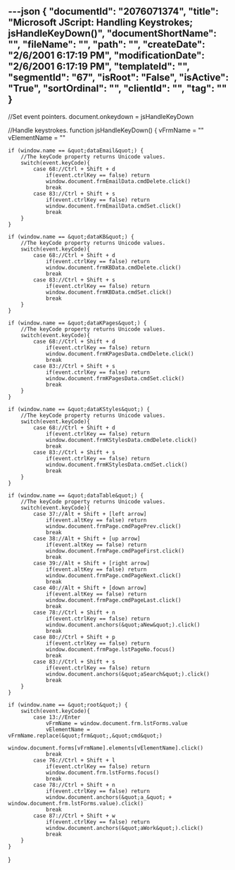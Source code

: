 ---json
{
  "documentId": "2076071374",
  "title": "Microsoft JScript: Handling Keystrokes; jsHandleKeyDown()",
  "documentShortName": "",
  "fileName": "",
  "path": "",
  "createDate": "2/6/2001 6:17:19 PM",
  "modificationDate": "2/6/2001 6:17:19 PM",
  "templateId": "",
  "segmentId": "67",
  "isRoot": "False",
  "isActive": "True",
  "sortOrdinal": "",
  "clientId": "",
  "tag": ""
}
---

//Set event pointers.
document.onkeydown = jsHandleKeyDown

//Handle keystrokes.
function jsHandleKeyDown() {
    vFrmName = &quot;&quot;
    vElementName = &quot;&quot;

    if (window.name == &quot;dataEmail&quot;) {
        //The keyCode property returns Unicode values.
        switch(event.keyCode){
            case 68://Ctrl + Shift + d
                if(event.ctrlKey == false) return
                window.document.frmEmailData.cmdDelete.click()
                break
            case 83://Ctrl + Shift + s
                if(event.ctrlKey == false) return
                window.document.frmEmailData.cmdSet.click()
                break
        }
    }

    if (window.name == &quot;dataKB&quot;) {
        //The keyCode property returns Unicode values.
        switch(event.keyCode){
            case 68://Ctrl + Shift + d
                if(event.ctrlKey == false) return
                window.document.frmKBData.cmdDelete.click()
                break
            case 83://Ctrl + Shift + s
                if(event.ctrlKey == false) return
                window.document.frmKBData.cmdSet.click()
                break
        }
    }

    if (window.name == &quot;dataKPages&quot;) {
        //The keyCode property returns Unicode values.
        switch(event.keyCode){
            case 68://Ctrl + Shift + d
                if(event.ctrlKey == false) return
                window.document.frmKPagesData.cmdDelete.click()
                break
            case 83://Ctrl + Shift + s
                if(event.ctrlKey == false) return
                window.document.frmKPagesData.cmdSet.click()
                break
        }
    }

    if (window.name == &quot;dataKStyles&quot;) {
        //The keyCode property returns Unicode values.
        switch(event.keyCode){
            case 68://Ctrl + Shift + d
                if(event.ctrlKey == false) return
                window.document.frmKStylesData.cmdDelete.click()
                break
            case 83://Ctrl + Shift + s
                if(event.ctrlKey == false) return
                window.document.frmKStylesData.cmdSet.click()
                break
        }
    }

    if (window.name == &quot;dataTable&quot;) {
        //The keyCode property returns Unicode values.
        switch(event.keyCode){
            case 37://Alt + Shift + [left arrow]
                if(event.altKey == false) return
                window.document.frmPage.cmdPagePrev.click()
                break
            case 38://Alt + Shift + [up arrow]
                if(event.altKey == false) return
                window.document.frmPage.cmdPageFirst.click()
                break
            case 39://Alt + Shift + [right arrow]
                if(event.altKey == false) return
                window.document.frmPage.cmdPageNext.click()
                break
            case 40://Alt + Shift + [down arrow]
                if(event.altKey == false) return
                window.document.frmPage.cmdPageLast.click()
                break
            case 78://Ctrl + Shift + n
                if(event.ctrlKey == false) return
                window.document.anchors(&quot;aNew&quot;).click()
                break
            case 80://Ctrl + Shift + p
                if(event.ctrlKey == false) return
                window.document.frmPage.lstPageNo.focus()
                break
            case 83://Ctrl + Shift + s
                if(event.ctrlKey == false) return
                window.document.anchors(&quot;aSearch&quot;).click()
                break
        }
    }

    if (window.name == &quot;root&quot;) {
        switch(event.keyCode){
            case 13://Enter
                vFrmName = window.document.frm.lstForms.value
                vElementName = vFrmName.replace(&quot;frm&quot;,&quot;cmd&quot;)
                window.document.forms[vFrmName].elements[vElementName].click()
                break
            case 76://Ctrl + Shift + l
                if(event.ctrlKey == false) return
                window.document.frm.lstForms.focus()
                break
            case 78://Ctrl + Shift + n
                if(event.ctrlKey == false) return
                window.document.anchors(&quot;a_&quot; + window.document.frm.lstForms.value).click()
                break
            case 87://Ctrl + Shift + w
                if(event.ctrlKey == false) return
                window.document.anchors(&quot;aWork&quot;).click()
                break
        }
    }
}
